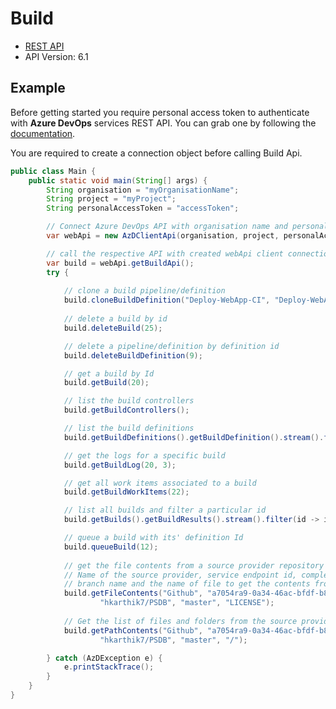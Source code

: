 # Build

- [REST API](https://docs.microsoft.com/en-us/rest/api/azure/devops/build/builds?view=azure-devops-rest-6.1)
- API Version: 6.1

## Example

Before getting started you require personal access token to authenticate with **Azure DevOps** services REST API.
You can grab one by following the [documentation](https://docs.microsoft.com/en-us/azure/devops/organizations/accounts/use-personal-access-tokens-to-authenticate?WT.mc_id=docs-github-dbrown&view=azure-devops&tabs=preview-page).

You are required to create a connection object before calling Build Api.

```java
public class Main {
    public static void main(String[] args) {
        String organisation = "myOrganisationName";
        String project = "myProject";
        String personalAccessToken = "accessToken";

        // Connect Azure DevOps API with organisation name and personal access token.
        var webApi = new AzDClientApi(organisation, project, personalAccessToken);

        // call the respective API with created webApi client connection object;
        var build = webApi.getBuildApi();
        try {
            
            // clone a build pipeline/definition
            build.cloneBuildDefinition("Deploy-WebApp-CI", "Deploy-WebApp-CI-Copy");
        
            // delete a build by id
            build.deleteBuild(25);

            // delete a pipeline/definition by definition id
            build.deleteBuildDefinition(9);

            // get a build by Id
            build.getBuild(20);

            // list the build controllers
            build.getBuildControllers();

            // list the build definitions
            build.getBuildDefinitions().getBuildDefinition().stream().forEach(System.out::println);

            // get the logs for a specific build
            build.getBuildLog(20, 3);

            // get all work items associated to a build
            build.getBuildWorkItems(22);

            // list all builds and filter a particular id
            build.getBuilds().getBuildResults().stream().filter(id -> id.getId() == 22).forEach(System.out::println);

            // queue a build with its' definition Id
            build.queueBuild(12);
            
            // get the file contents from a source provider repository
            // Name of the source provider, service endpoint id, complete name of repository name,
            // branch name and the name of file to get the contents from.
            build.getFileContents("Github", "a7054ra9-0a34-46ac-bfdf-b8a1da865tdfd6",
                    "hkarthik7/PSDB", "master", "LICENSE");
            
            // Get the list of files and folders from the source provider repository path
            build.getPathContents("Github", "a7054ra9-0a34-46ac-bfdf-b8a1da865tdfd6",
                    "hkarthik7/PSDB", "master", "/");

        } catch (AzDException e) {
            e.printStackTrace();
        }
    }
}
```

